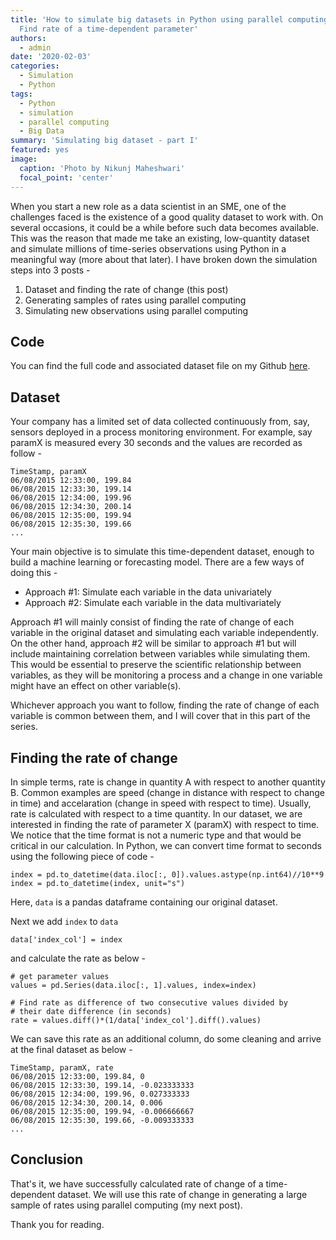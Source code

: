 ```yaml
---
title: 'How to simulate big datasets in Python using parallel computing - Part I :
  Find rate of a time-dependent parameter'
authors:
  - admin
date: '2020-02-03'
categories:
  - Simulation
  - Python
tags:
  - Python
  - simulation
  - parallel computing
  - Big Data
summary: 'Simulating big dataset - part I'
featured: yes
image:
  caption: 'Photo by Nikunj Maheshwari'
  focal_point: 'center'
---
```


When you start a new role as a data scientist in an SME, one of the challenges faced is the existence of a good quality dataset to work with. On several occasions, it could be a while before such data becomes available. This was the reason that made me take an existing, low-quantity dataset and simulate millions of time-series observations using Python in a meaningful way (more about that later). I have broken down the simulation steps into 3 posts -

1. Dataset and finding the rate of change (this post)
2. Generating samples of rates using parallel computing
3. Simulating new observations using parallel computing

## Code

You can find the full code and associated dataset file on my Github <a href="https://github.com/nik-maheshwari/data-simulation/blob/master/findRate.py" target="_blank">here</a>.

## Dataset
Your company has a limited set of data collected continuously from, say, sensors deployed in a process monitoring environment. For example, say paramX is measured every 30 seconds and the values are recorded as follow -
```
TimeStamp, paramX
06/08/2015 12:33:00, 199.84
06/08/2015 12:33:30, 199.14
06/08/2015 12:34:00, 199.96
06/08/2015 12:34:30, 200.14
06/08/2015 12:35:00, 199.94
06/08/2015 12:35:30, 199.66
...

```
Your main objective is to simulate this time-dependent dataset, enough to build a machine learning or forecasting model. There are a few ways of doing this - 

* Approach #1: Simulate each variable in the data univariately
* Approach #2: Simulate each variable in the data multivariately

Approach #1 will mainly consist of finding the rate of change of each variable in the original dataset and simulating each variable independently. On the other hand, approach #2 will be similar to approach #1 but will include maintaining correlation between variables while simulating them. This would be essential to preserve the scientific relationship between variables, as they will be monitoring a process and a change in one variable might have an effect on other variable(s).

Whichever approach you want to follow, finding the rate of change of each variable is common between them, and I will cover that in this part of the series.

## Finding the rate of change
In simple terms, rate is change in quantity A with respect to another quantity B. Common examples are speed (change in distance with respect to change in time) and accelaration (change in speed with respect to time). Usually, rate is calculated with respect to a time quantity. In our dataset, we are interested in finding the rate of parameter X (paramX) with respect to time. We notice that the time format is not a numeric type and that would be critical in our calculation.
In Python, we can convert time format to seconds using the following piece of code -
```
index = pd.to_datetime(data.iloc[:, 0]).values.astype(np.int64)//10**9
index = pd.to_datetime(index, unit="s")
```
Here, `data` is a pandas dataframe containing our original dataset.

Next we add `index` to `data` 
```
data['index_col'] = index
```
and calculate the rate as below -
```
# get parameter values
values = pd.Series(data.iloc[:, 1].values, index=index)

# Find rate as difference of two consecutive values divided by
# their date difference (in seconds)
rate = values.diff()*(1/data['index_col'].diff().values)
```

We can save this rate as an additional column, do some cleaning and arrive at the final dataset as below -
```
TimeStamp, paramX, rate
06/08/2015 12:33:00, 199.84, 0
06/08/2015 12:33:30, 199.14, -0.023333333
06/08/2015 12:34:00, 199.96, 0.027333333
06/08/2015 12:34:30, 200.14, 0.006
06/08/2015 12:35:00, 199.94, -0.006666667
06/08/2015 12:35:30, 199.66, -0.009333333
...
```

## Conclusion

That's it, we have successfully calculated rate of change of a time-dependent dataset. We will use this rate of change in generating a large sample of rates using parallel computing (my next post).

Thank you for reading.